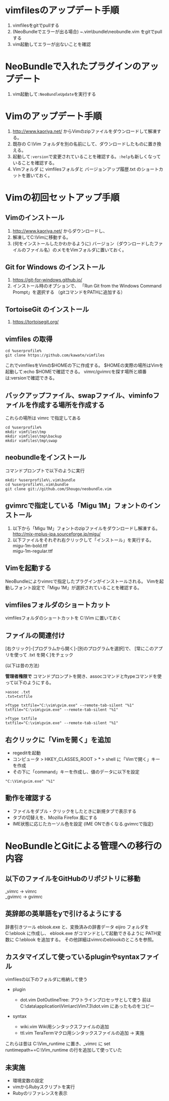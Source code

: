 
# vimfilesのアップデート手順

1. vimfilesをgitでpullする
1. (NeoBundleでエラーが出る場合) ~\.vim\bundle\neobundle.vim をgitでpullする
1. vim起動してエラーが出ないことを確認


# NeoBundleで入れたプラグインのアップデート

1. vim起動して`:NeoBundleUpdate`を実行する


# Vimのアップデート手順

1. http://www.kaoriya.net/ からVimのzipファイルをダウンロードして解凍する。
1. 既存の C:\Vim フォルダを別の名前にして、ダウンロードしたものに置き換える。
1. 起動して`:version`で変更されていることを確認する。`:help`も新しくなっていることを確認する。
1. Vimフォルダ に vimfilesフォルダと バージョンアップ履歴.txt のショートカットを置いておく。


# Vimの初回セットアップ手順

## Vimのインストール

1. http://www.kaoriya.net/ からダウンロードし、
2. 解凍してC:\Vimに移動する。
3. (何をインストールしたかわかるように) バージョン（ダウンロードしたファイルのファイル名）のメモをVimフォルダに置いておく。

## Git for Windows のインストール

1. https://git-for-windows.github.io/
2. インストール時のオプションで、
   「Run Git from the Windows Command Prompt」を選択する
   （gitコマンドをPATHに追加する）

## TortoiseGit のインストール

1. https://tortoisegit.org/

## vimfiles の取得

```
cd %userprofile%
git clone https://github.com/kawate/vimfiles
```
これでvimfilesをVimの$HOMEの下に作成する。
$HOMEの実際の場所はVimを起動して:echo $HOMEで確認できる。
vimrc/gvimrcを探す場所と順番は:versionで確認できる。

## バックアップファイル、swapファイル、viminfoファイルを作成する場所を作成する

これらの場所は vimrc で指定してある
```
cd %userprofile%
mkdir vimfiles\tmp
mkdir vimfiles\tmp\backup
mkdir vimfiles\tmp\swap
```

## neobundleをインストール

コマンドプロンプトで以下のように実行
```
mkdir %userprofile%\.vim\bundle
cd %userprofile%\.vim\bundle
git clone git://github.com/Shougo/neobundle.vim
```

## gvimrcで指定している「Migu 1M」フォントのインストール

1. 以下から「Migu 1M」フォントのzipファイルをダウンロードし解凍する。  
http://mix-mplus-ipa.sourceforge.jp/migu/
1. 以下ファイルをそれぞれ右クリックして「インストール」を実行する。  
migu-1m-bold.ttf  
migu-1m-regular.ttf  

## Vimを起動する

NeoBundleによりvimrcで指定したプラグインがインストールされる。
Vimを起動しフォント設定で「Migu 1M」が選択されていることを確認する。

## vimfilesフォルダのショートカット
vimfilesフォルダのショートカットを C:\Vim に置いておく

## ファイルの関連付け

[右クリック]-[プログラムから開く]-[別のプログラムを選択]で、
[常にこのアプリを使って .txt を開く]をチェック

(以下は昔の方法)

**管理者権限で** コマンドプロンプトを開き、assocコマンドとftypeコマンドを使って以下のようにする。
```
>assoc .txt
.txt=txtfile

>ftype txtfile="C:\vim\gvim.exe" --remote-tab-silent "%1"
txtfile="C:\vim\gvim.exe" --remote-tab-silent "%1"

>ftype txtfile
txtfile="C:\vim\gvim.exe" --remote-tab-silent "%1"
```

## 右クリックに「Vimを開く」を追加

- regeditを起動
- コンピュータ > HKEY_CLASSES_ROOT > * > shell に「Vimで開く」キーを作成
- その下に「command」キーを作成し、値のデータに以下を設定
```
"C:\Vim\gvim.exe" "%1"
```

## 動作を確認する
- ファイルをダブル・クリックをしたときに新規タブで表示する
- タブの切替えを、Mozilla Firefox 風にする
- IME状態に応じたカーソル色を設定 (IME ONで赤くなる.gvimrcで指定)


# NeoBundleとGitによる管理への移行の内容

## 以下のファイルをGitHubのリポジトリに移動  
_vimrc  → vimrc  
_gvimrc → gvimrc  

## 英辞郎の英単語を<c-k>yで引けるようにする
辞書引きツール eblook.exe と、変換済みの辞書データ eijiro フォルダを C:\eblook に作成し、
eblook.exe がコマンドとして起動できるように PATH変数に C:\eblook を追加する。
その他詳細はvimrcのeblookのところを参照。

## カスタマイズして使っているpluginやsyntaxファイル
vimfilesの以下のフォルダに格納して使う

  + plugin
    + dot.vim   DotOutlineTree: アウトラインプロセッサとして使う
      前は C:\data\application\Vim\arc\Vim7.3\dot.vim にあったものをコピー

  + syntax
    + wiki.vim  Wiki用シンタックスファイルの追加
    + ttl.vim   TeraTermマクロ用シンタックスファイルの追加 → 実施

これらは昔は C:\Vim\_runtime に置き、_vimrc に
set runtimepath+=C:\Vim\_runtime
の行を追加して使っていた

## 未実施
- 環境変数の設定
- vimからRubyスクリプトを実行
- Rubyのリファレンスを表示
